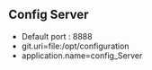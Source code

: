 ## Config Server

* Default port : 8888
* git.uri=file:/opt/configuration
* application.name=config_Server